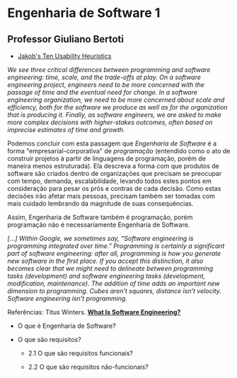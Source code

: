 # Engenharia de Software 1
## Professor Giuliano Bertoti

- [Jakob's Ten Usability Heuristics](https://media.nngroup.com/media/articles/attachments/Heuristic_Summary1_A4_compressed.pdf)

*We see three critical differences between programming and software engineering: time, scale, and the trade-offs at play.   On a software engineering project, engineers need to be more concerned with the passage of time and the eventual need for change. In a software engineering organization, we need to be more concerned about scale and efficiency, both for the software we produce as well as for the organization that is producing it. Finally, as software engineers, we are asked to make more complex decisions with higher-stakes outcomes, often based on imprecise estimates of time and growth.*

Podemos concluir com esta passagem que *Engenharia de Software* é a forma "empresarial-corporativa" de *programação* (entendido como o ato de construir projetos à partir de linguagens de programação, porém de maneira menos estruturada). 
Ela descreva a forma com que produtos de software são criados dentro de organizações que precisam se preocupar com tempo, demanda, escalabilidade, levando todos estes pontos em consideração para pesar os prós e contras de cada decisão. Como estas decisões irão afetar mais pessoas, precisam também ser tomadas com mais cuidado lembrando da magnitude de suas consequências.

Assim, Engenharia de Software também é programação, porém programação não é necessariamente Engenharia de Software.

*[...] Within Google, we sometimes say, “Software engineering is programming integrated over time.” Programming is certainly a significant part of software engineering: after all, programming is how you generate new software in the first place. If you accept this distinction, it also becomes clear that we might need to delineate between programming tasks (development) and software engineering tasks (development, modification, maintenance). The addition of time adds an important new dimension to programming. Cubes aren’t squares, distance isn’t velocity. Software engineering isn’t programming.*

Referências: Titus Winters. [**What Is Software Engineering?**](https://abseil.io/resources/swe-book/html/ch01.html)

- O que é Engenharia de Software?
  
- O que são requisitos?    
  
  - 2.1 O que são requisitos funcionais?
    
  - 2.2 O que são requisitos não-funcionais?